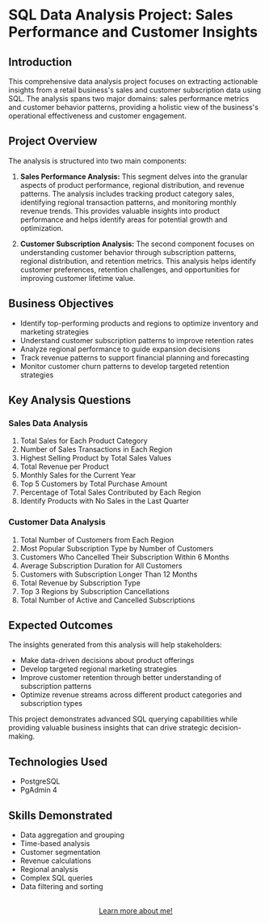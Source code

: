 # SQL Data Analysis Project: Sales Performance and Customer Insights

## Introduction

This comprehensive data analysis project focuses on extracting actionable insights from a retail business's sales and customer subscription data using SQL. The analysis spans two major domains: sales performance metrics and customer behavior patterns, providing a holistic view of the business's operational effectiveness and customer engagement.

## Project Overview

The analysis is structured into two main components:

1. **Sales Performance Analysis:**
   This segment delves into the granular aspects of product performance, regional distribution, and revenue patterns. The analysis includes tracking product category sales, identifying regional transaction patterns, and monitoring monthly revenue trends. This provides valuable insights into product performance and helps identify areas for potential growth and optimization.

2. **Customer Subscription Analysis:**
   The second component focuses on understanding customer behavior through subscription patterns, regional distribution, and retention metrics. This analysis helps identify customer preferences, retention challenges, and opportunities for improving customer lifetime value.

## Business Objectives

- Identify top-performing products and regions to optimize inventory and marketing strategies
- Understand customer subscription patterns to improve retention rates
- Analyze regional performance to guide expansion decisions
- Track revenue patterns to support financial planning and forecasting
- Monitor customer churn patterns to develop targeted retention strategies

## Key Analysis Questions

### Sales Data Analysis

1. Total Sales for Each Product Category
2. Number of Sales Transactions in Each Region
3. Highest Selling Product by Total Sales Values
4. Total Revenue per Product
5. Monthly Sales for the Current Year
6. Top 5 Customers by Total Purchase Amount
7. Percentage of Total Sales Contributed by Each Region
8. Identify Products with No Sales in the Last Quarter

### Customer Data Analysis

1. Total Number of Customers from Each Region
2. Most Popular Subscription Type by Number of Customers
3. Customers Who Cancelled Their Subscription Within 6 Months
4. Average Subscription Duration for All Customers
5. Customers with Subscription Longer Than 12 Months
6. Total Revenue by Subscription Type
7. Top 3 Regions by Subscription Cancellations
8. Total Number of Active and Cancelled Subscriptions

## Expected Outcomes

The insights generated from this analysis will help stakeholders:
- Make data-driven decisions about product offerings
- Develop targeted regional marketing strategies
- Improve customer retention through better understanding of subscription patterns
- Optimize revenue streams across different product categories and subscription types

This project demonstrates advanced SQL querying capabilities while providing valuable business insights that can drive strategic decision-making.


## Technologies Used
- PostgreSQL
- PgAdmin 4

## Skills Demonstrated
- Data aggregation and grouping
- Time-based analysis
- Customer segmentation
- Revenue calculations
- Regional analysis
- Complex SQL queries
- Data filtering and sorting
<br><br>
<div style="text-align: center;">
<a href="https://oluwaseun-ogundeko.netlify.app/">Learn more about me!</a>
</div>